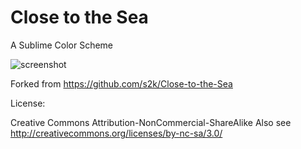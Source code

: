 # Close to the Sea

A Sublime Color Scheme

![screenshot](http://i.imgur.com/aP5xgT1.png)

Forked from https://github.com/s2k/Close-to-the-Sea

License: 

Creative Commons Attribution-NonCommercial-ShareAlike
Also see http://creativecommons.org/licenses/by-nc-sa/3.0/

